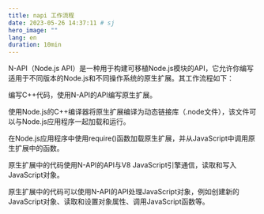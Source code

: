 ```yaml
---
title: napi 工作流程
date: 2023-05-26 14:37:11 # sj
hero_image: ""
lang: en
duration: 10min
---
```


N-API（Node.js API）是一种用于构建可移植Node.js模块的API，它允许你编写适用于不同版本的Node.js和不同操作系统的原生扩展。其工作流程如下：

编写C++代码，使用N-API的API编写原生扩展。

使用Node.js的C++编译器将原生扩展编译为动态链接库（.node文件），该文件可以与Node.js应用程序一起加载和运行。

在Node.js应用程序中使用require()函数加载原生扩展，并从JavaScript中调用原生扩展中的函数。

原生扩展中的代码使用N-API的API与V8 JavaScript引擎通信，读取和写入JavaScript对象。

原生扩展中的代码可以使用N-API的API处理JavaScript对象，例如创建新的JavaScript对象、读取和设置对象属性、调用JavaScript函数等。